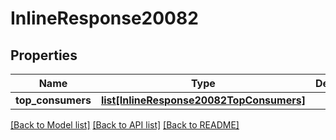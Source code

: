 # InlineResponse20082

## Properties
Name | Type | Description | Notes
------------ | ------------- | ------------- | -------------
**top_consumers** | [**list[InlineResponse20082TopConsumers]**](InlineResponse20082TopConsumers.md) |  | [optional] 

[[Back to Model list]](../README.md#documentation-for-models) [[Back to API list]](../README.md#documentation-for-api-endpoints) [[Back to README]](../README.md)

